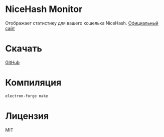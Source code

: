 # NiceHash Monitor
Отображает статистику для вашего кошелька NiceHash.
[Официальный сайт](https://megaworldnetwork.ru/nicehash-monitor)
# Скачать
[GitHub](https://github.com/nik90000/nicehash-monitor/releases)
# Компиляция

```sh
electron-forge make
```
# Лицензия
MIT